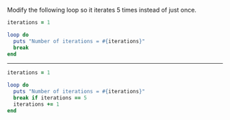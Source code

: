 Modify the following loop so it iterates 5 times instead of just once.
```ruby
iterations = 1

loop do
  puts "Number of iterations = #{iterations}"
  break
end
```

---

```ruby
iterations = 1

loop do
  puts "Number of iterations = #{iterations}"
  break if iterations == 5
  iterations += 1
end
```
